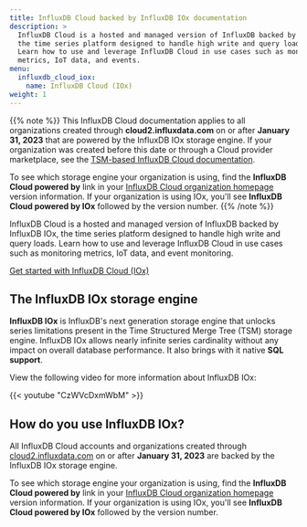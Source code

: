 ```yaml
---
title: InfluxDB Cloud backed by InfluxDB IOx documentation
description: >
  InfluxDB Cloud is a hosted and managed version of InfluxDB backed by InfluxDB IOx,
  the time series platform designed to handle high write and query loads.
  Learn how to use and leverage InfluxDB Cloud in use cases such as monitoring
  metrics, IoT data, and events.
menu:
  influxdb_cloud_iox:
    name: InfluxDB Cloud (IOx)
weight: 1
---
```


{{% note %}}
This InfluxDB Cloud documentation applies to all organizations created through
**cloud2.influxdata.com** on or after **January 31, 2023** that are powered by
the InfluxDB IOx storage engine. If your organization was created before this
date or through a Cloud provider marketplace, see the
[TSM-based InfluxDB Cloud documentation](/influxdb/cloud/).

To see which storage engine your organization is using,
find the **InfluxDB Cloud powered by** link in your
[InfluxDB Cloud organization homepage](https://cloud2.influxdata.com) version information.
If your organization is using IOx, you'll see
**InfluxDB Cloud powered by IOx** followed by the version number.
{{% /note %}}

InfluxDB Cloud is a hosted and managed version of InfluxDB backed by InfluxDB IOx,
the time series platform designed to handle high write and query loads.
Learn how to use and leverage InfluxDB Cloud in use cases such as monitoring
metrics, IoT data, and event monitoring.

<a class="btn" href="/influxdb/cloud-iox/get-started/">Get started with InfluxDB Cloud (IOx)</a>

## The InfluxDB IOx storage engine

**InfluxDB IOx** is InfluxDB's next generation storage engine that unlocks series
limitations present in the Time Structured Merge Tree (TSM) storage engine.
InfluxDB IOx allows nearly infinite series cardinality without any impact on
overall database performance. It also brings with it native
**SQL support**<!-- and improved InfluxQL performance -->.

View the following video for more information about InfluxDB IOx:

{{< youtube "CzWVcDxmWbM" >}}

## How do you use InfluxDB IOx?

All InfluxDB Cloud accounts and organizations created through
[cloud2.influxdata.com](https://cloud2.influxdata.com) on or after **January 31, 2023**
are backed by the InfluxDB IOx storage engine.

To see which storage engine your organization is using,
find the **InfluxDB Cloud powered by** link in your
[InfluxDB Cloud organization homepage](https://cloud2.influxdata.com) version information.
If your organization is using IOx, you'll see
**InfluxDB Cloud powered by IOx** followed by the version number.
